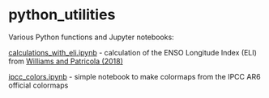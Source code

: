 # python_utilities
 Various Python functions and Jupyter notebooks:

 [calculations_with_eli.ipynb](https://github.com/kanchukaitis/python_utilities/blob/main/calculations_with_eli.ipynb) - calculation of the ENSO Longitude Index (ELI) from [Williams and Patricola (2018)](https://doi.org/10.1029/2018GL079203)

[ipcc_colors.ipynb](https://github.com/kanchukaitis/python_utilities/blob/main/ipcc_colors.ipynb) - simple notebook to make colormaps from the IPCC AR6 official colormaps
